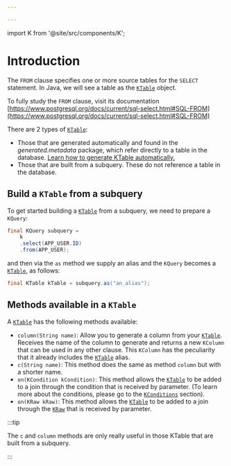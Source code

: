 ```yaml
---

---
```


import K from '@site/src/components/K';

# Introduction

The `FROM` clause specifies one or more source tables for the `SELECT` statement. In Java, we will see a table as the [`KTable`](/docs/select-statement/clauses/from/introduction) object.

To fully study the `FROM` clause, visit its documentation [https://www.postgresql.org/docs/current/sql-select.html#SQL-FROM](https://www.postgresql.org/docs/current/sql-select.html#SQL-FROM)

There are 2 types of [`KTable`](/docs/select-statement/clauses/from/introduction):

- Those that are generated automatically and found in the _generated.metadata_ package, which refer directly to a table in the database. [Learn how to generate KTable automatically.](/docs/data-manipulation/introduction)
- Those that are built from a subquery. These do not reference a table in the database.

## Build a `KTable` from a subquery

To get started building a [`KTable`](/docs/select-statement/clauses/from/introduction) from a subquery, we need to prepare a `KQuery`:

```java
final KQuery subquery =
    k
    .select(APP_USER.ID)
    .from(APP_USER);
```

and then via the `as` method we supply an alias and the `KQuery` becomes a [`KTable`](/docs/select-statement/clauses/from/introduction), as follows:

```java
final KTable kTable = subquery.as("an_alias");
```

## Methods available in a `KTable`

A [`KTable`](/docs/select-statement/clauses/from/introduction) has the following methods available:

- `column(String name)`: Allow you to generate a column from your [`KTable`](/docs/select-statement/clauses/from/introduction). Receives the name of the column to generate and returns a new `KColumn` that can be used in any other clause. This `KColumn` has the peculiarity that it already includes the [`KTable`](/docs/select-statement/clauses/from/introduction) alias.
- `c(String name)`: This method does the same as method `column` but with a shorter name.
- `on(KCondition kCondition)`: This method allows the [`KTable`](/docs/select-statement/clauses/from/introduction) to be added to a join through the condition that is received by parameter. (To learn more about the conditions, please go to the [`KConditions`](/docs/conditions/eq) section).
- `on(KRaw kRaw)`: This method allows the [`KTable`](/docs/select-statement/clauses/from/introduction) to be added to a join through the [`KRaw`](/docs/select-statement/clauses/select/introduction#7-kraw) that is received by parameter.

:::tip

The `c` and `column` methods are only really useful in those KTable that are built from a subquery.

:::